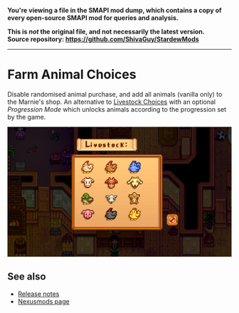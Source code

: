 **You're viewing a file in the SMAPI mod dump, which contains a copy of every open-source SMAPI mod
for queries and analysis.**

**This is _not_ the original file, and not necessarily the latest version.**  
**Source repository: https://github.com/ShivaGuy/StardewMods**

----

# Farm Animal Choices

Disable randomised animal purchase, and add all animals (vanilla only) to the Marnie's shop. An alternative to [Livestock Choices](https://www.nexusmods.com/stardewvalley/mods/11551) with an optional _Progression Mode_ which unlocks animals according to the progression set by the game.

![](images/animal-shop.png)

## See also

- [Release notes](release-notes.md)
- [Nexusmods page](https://www.nexusmods.com/stardewvalley/mods/11850)
